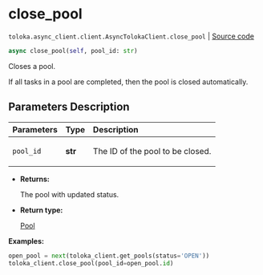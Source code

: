 # close_pool
`toloka.async_client.client.AsyncTolokaClient.close_pool` | [Source code](https://github.com/Toloka/toloka-kit/blob/v1.2.0/src/async_client/client.py#L0)

```python
async close_pool(self, pool_id: str)
```

Closes a pool.


If all tasks in a pool are completed, then the pool is closed automatically.

## Parameters Description

| Parameters | Type | Description |
| :----------| :----| :-----------|
`pool_id`|**str**|<p>The ID of the pool to be closed.</p>

* **Returns:**

  The pool with updated status.

* **Return type:**

  [Pool](toloka.client.pool.Pool.md)

**Examples:**


```python
open_pool = next(toloka_client.get_pools(status='OPEN'))
toloka_client.close_pool(pool_id=open_pool.id)
```
